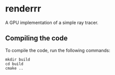 # renderrr
A GPU implementation of a simple ray tracer.


## Compiling the code

To compile the code, run the following commands:

```console
mkdir build
cd build
cmake ..
```
